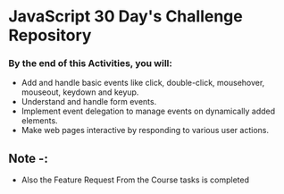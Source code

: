 # JavaScript 30 Day's Challenge Repository

### By the end of this Activities, you will:

- Add and handle basic events like click, double-click, mousehover, mouseout, keydown and keyup.
- Understand and handle form events.
- Implement event delegation to manage events on dynamically added elements.
- Make web pages interactive by responding to various user actions.

## Note -:

- Also the Feature Request From the Course tasks is completed
